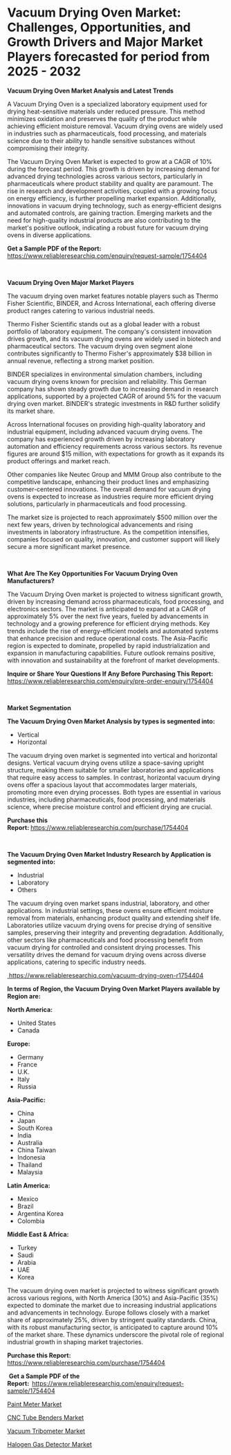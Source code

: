 <p><h1>Vacuum Drying Oven Market: Challenges, Opportunities, and Growth Drivers and Major Market Players forecasted for period from 2025 - 2032</h1></p><p><strong>Vacuum Drying Oven Market Analysis and Latest Trends</strong></p>
<p><p>A Vacuum Drying Oven is a specialized laboratory equipment used for drying heat-sensitive materials under reduced pressure. This method minimizes oxidation and preserves the quality of the product while achieving efficient moisture removal. Vacuum drying ovens are widely used in industries such as pharmaceuticals, food processing, and materials science due to their ability to handle sensitive substances without compromising their integrity.</p><p>The Vacuum Drying Oven Market is expected to grow at a CAGR of 10% during the forecast period. This growth is driven by increasing demand for advanced drying technologies across various sectors, particularly in pharmaceuticals where product stability and quality are paramount. The rise in research and development activities, coupled with a growing focus on energy efficiency, is further propelling market expansion. Additionally, innovations in vacuum drying technology, such as energy-efficient designs and automated controls, are gaining traction. Emerging markets and the need for high-quality industrial products are also contributing to the market's positive outlook, indicating a robust future for vacuum drying ovens in diverse applications.</p></p>
<p><strong>Get a Sample PDF of the Report:&nbsp;</strong> <a href="https://www.reliableresearchiq.com/enquiry/request-sample/1754404?utm_campaign=1087&utm_medium=2&utm_source=Github&utm_content=ia&utm_term=18022025&utm_id=vacuum-drying-oven">https://www.reliableresearchiq.com/enquiry/request-sample/1754404</a></p>
<p>&nbsp;</p>
<p><strong>Vacuum Drying Oven Major Market Players</strong></p>
<p><p>The vacuum drying oven market features notable players such as Thermo Fisher Scientific, BINDER, and Across International, each offering diverse product ranges catering to various industrial needs.</p><p>Thermo Fisher Scientific stands out as a global leader with a robust portfolio of laboratory equipment. The company's consistent innovation drives growth, and its vacuum drying ovens are widely used in biotech and pharmaceutical sectors. The vacuum drying oven segment alone contributes significantly to Thermo Fisher's approximately $38 billion in annual revenue, reflecting a strong market position.</p><p>BINDER specializes in environmental simulation chambers, including vacuum drying ovens known for precision and reliability. This German company has shown steady growth due to increasing demand in research applications, supported by a projected CAGR of around 5% for the vacuum drying oven market. BINDER's strategic investments in R&D further solidify its market share.</p><p>Across International focuses on providing high-quality laboratory and industrial equipment, including advanced vacuum drying ovens. The company has experienced growth driven by increasing laboratory automation and efficiency requirements across various sectors. Its revenue figures are around $15 million, with expectations for growth as it expands its product offerings and market reach.</p><p>Other companies like Neutec Group and MMM Group also contribute to the competitive landscape, enhancing their product lines and emphasizing customer-centered innovations. The overall demand for vacuum drying ovens is expected to increase as industries require more efficient drying solutions, particularly in pharmaceuticals and food processing.</p><p>The market size is projected to reach approximately $500 million over the next few years, driven by technological advancements and rising investments in laboratory infrastructure. As the competition intensifies, companies focused on quality, innovation, and customer support will likely secure a more significant market presence.</p></p>
<p>&nbsp;</p>
<p><strong>What Are The Key Opportunities For Vacuum Drying Oven Manufacturers?</strong></p>
<p><p>The Vacuum Drying Oven market is projected to witness significant growth, driven by increasing demand across pharmaceuticals, food processing, and electronics sectors. The market is anticipated to expand at a CAGR of approximately 5% over the next five years, fueled by advancements in technology and a growing preference for efficient drying methods. Key trends include the rise of energy-efficient models and automated systems that enhance precision and reduce operational costs. The Asia-Pacific region is expected to dominate, propelled by rapid industrialization and expansion in manufacturing capabilities. Future outlook remains positive, with innovation and sustainability at the forefront of market developments.</p></p>
<p><strong>Inquire or Share Your Questions If Any Before Purchasing This Report:</strong> <a href="https://www.reliableresearchiq.com/enquiry/pre-order-enquiry/1754404?utm_campaign=1087&utm_medium=2&utm_source=Github&utm_content=ia&utm_term=18022025&utm_id=vacuum-drying-oven">https://www.reliableresearchiq.com/enquiry/pre-order-enquiry/1754404</a></p>
<p>&nbsp;</p>
<p><strong>Market Segmentation</strong></p>
<p><strong>The Vacuum Drying Oven Market Analysis by types is segmented into:</strong></p>
<p><ul><li>Vertical</li><li>Horizontal</li></ul></p>
<p><p>The vacuum drying oven market is segmented into vertical and horizontal designs. Vertical vacuum drying ovens utilize a space-saving upright structure, making them suitable for smaller laboratories and applications that require easy access to samples. In contrast, horizontal vacuum drying ovens offer a spacious layout that accommodates larger materials, promoting more even drying processes. Both types are essential in various industries, including pharmaceuticals, food processing, and materials science, where precise moisture control and efficient drying are crucial.</p></p>
<p><strong>Purchase this Report:&nbsp;</strong><a href="https://www.reliableresearchiq.com/purchase/1754404?utm_campaign=1087&utm_medium=2&utm_source=Github&utm_content=ia&utm_term=18022025&utm_id=vacuum-drying-oven">https://www.reliableresearchiq.com/purchase/1754404</a></p>
<p>&nbsp;</p>
<p><strong>The Vacuum Drying Oven Market Industry Research by Application is segmented into:</strong></p>
<p><ul><li>Industrial</li><li>Laboratory</li><li>Others</li></ul></p>
<p><p>The vacuum drying oven market spans industrial, laboratory, and other applications. In industrial settings, these ovens ensure efficient moisture removal from materials, enhancing product quality and extending shelf life. Laboratories utilize vacuum drying ovens for precise drying of sensitive samples, preserving their integrity and preventing degradation. Additionally, other sectors like pharmaceuticals and food processing benefit from vacuum drying for controlled and consistent drying processes. This versatility drives the demand for vacuum drying ovens across diverse applications, catering to specific industry needs.</p></p>
<p><a href="https://www.reliableresearchiq.com/vacuum-drying-oven-r1754404?utm_campaign=1087&utm_medium=2&utm_source=Github&utm_content=ia&utm_term=18022025&utm_id=vacuum-drying-oven">&nbsp;https://www.reliableresearchiq.com/vacuum-drying-oven-r1754404</a></p>
<p><strong>In terms of Region, the Vacuum Drying Oven Market Players available by Region are:</strong></p>
<p>
    <p> <strong> North America: </strong>
        <ul>
            <li>United States</li>
            <li>Canada</li>
        </ul>
        </p> 
    <p> <strong> Europe: </strong>
        <ul>
            <li>Germany</li>
            <li>France</li>
            <li>U.K.</li>
            <li>Italy</li>
            <li>Russia</li>
        </ul>
        </p> 
    <p> <strong> Asia-Pacific: </strong>
        <ul>
            <li>China</li>
            <li>Japan</li>
            <li>South Korea</li>
            <li>India</li>
            <li>Australia</li>
            <li>China Taiwan</li>
            <li>Indonesia</li>
            <li>Thailand</li>
            <li>Malaysia</li>
        </ul>
        </p> 
    <p> <strong> Latin America: </strong>
        <ul>
            <li>Mexico</li>
            <li>Brazil</li>
            <li>Argentina Korea</li>
            <li>Colombia</li>
        </ul>
        </p> 
    <p> <strong> Middle East & Africa: </strong>
        <ul>
            <li>Turkey</li>
            <li>Saudi</li>
            <li>Arabia</li>
            <li>UAE</li>
            <li>Korea</li>
        </ul>
    </p>
    </p>
<p><p>The vacuum drying oven market is projected to witness significant growth across various regions, with North America (30%) and Asia-Pacific (35%) expected to dominate the market due to increasing industrial applications and advancements in technology. Europe follows closely with a market share of approximately 25%, driven by stringent quality standards. China, with its robust manufacturing sector, is anticipated to capture around 10% of the market share. These dynamics underscore the pivotal role of regional industrial growth in shaping market trajectories.</p></p>
<p><strong>Purchase this Report: </strong><a href="https://www.reliableresearchiq.com/purchase/1754404?utm_campaign=1087&utm_medium=2&utm_source=Github&utm_content=ia&utm_term=18022025&utm_id=vacuum-drying-oven">https://www.reliableresearchiq.com/purchase/1754404</a></p>
<p>&nbsp;<strong>Get a Sample PDF of the Report:&nbsp;&nbsp;</strong><a href="https://www.reliableresearchiq.com/enquiry/request-sample/1754404?utm_campaign=1087&utm_medium=2&utm_source=Github&utm_content=ia&utm_term=18022025&utm_id=vacuum-drying-oven">https://www.reliableresearchiq.com/enquiry/request-sample/1754404</a></p>
<p><strong></strong></p>
<p><p><a href="https://github.com/urticagebbia/Market-Research-Report-List-1/blob/main/paint-meter-market.md?utm_campaign=1087&utm_medium=2&utm_source=Github&utm_content=ia&utm_term=18022025&utm_id=vacuum-drying-oven">Paint Meter Market</a></p><p><a href="https://github.com/nacrehuipie/Market-Research-Report-List-1/blob/main/cnc-tube-benders-market.md?utm_campaign=1087&utm_medium=2&utm_source=Github&utm_content=ia&utm_term=18022025&utm_id=vacuum-drying-oven">CNC Tube Benders Market</a></p><p><a href="https://github.com/wynonachirei9/Market-Research-Report-List-1/blob/main/vacuum-tribometer-market.md?utm_campaign=1087&utm_medium=2&utm_source=Github&utm_content=ia&utm_term=18022025&utm_id=vacuum-drying-oven">Vacuum Tribometer Market</a></p><p><a href="https://github.com/merkinedry7b/Market-Research-Report-List-1/blob/main/halogen-gas-detector-market.md?utm_campaign=1087&utm_medium=2&utm_source=Github&utm_content=ia&utm_term=18022025&utm_id=vacuum-drying-oven">Halogen Gas Detector Market</a></p></p>